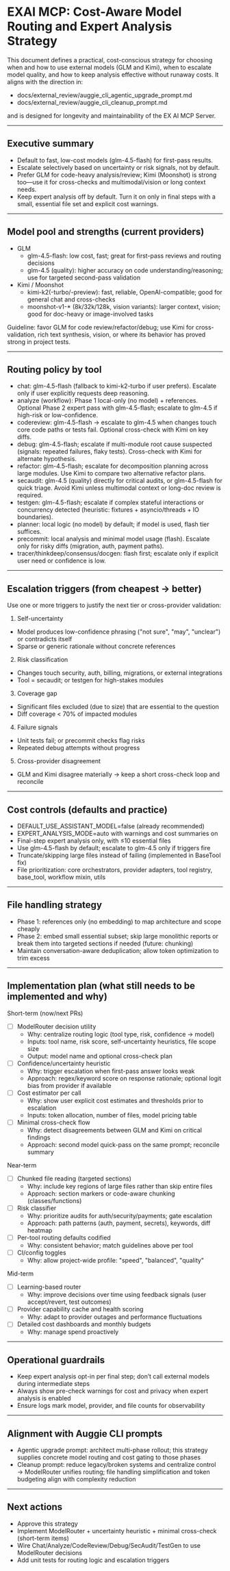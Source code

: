 # EXAI MCP: Cost-Aware Model Routing and Expert Analysis Strategy

This document defines a practical, cost-conscious strategy for choosing when and how to use external models (GLM and Kimi), when to escalate model quality, and how to keep analysis effective without runaway costs. It aligns with the direction in:

- docs/external_review/auggie_cli_agentic_upgrade_prompt.md
- docs/external_review/auggie_cli_cleanup_prompt.md

and is designed for longevity and maintainability of the EX AI MCP Server.

---

## Executive summary

- Default to fast, low-cost models (glm-4.5-flash) for first-pass results.
- Escalate selectively based on uncertainty or risk signals, not by default.
- Prefer GLM for code-heavy analysis/review; Kimi (Moonshot) is strong too—use it for cross-checks and multimodal/vision or long context needs.
- Keep expert analysis off by default. Turn it on only in final steps with a small, essential file set and explicit cost warnings.

---

## Model pool and strengths (current providers)

- GLM
  - glm-4.5-flash: low cost, fast; great for first-pass reviews and routing decisions
  - glm-4.5 (quality): higher accuracy on code understanding/reasoning; use for targeted second-pass validation
- Kimi / Moonshot
  - kimi-k2(-turbo/-preview): fast, reliable, OpenAI-compatible; good for general chat and cross-checks
  - moonshot-v1-* (8k/32k/128k, vision variants): larger context, vision; good for doc-heavy or image-involved tasks

Guideline: favor GLM for code review/refactor/debug; use Kimi for cross-validation, rich text synthesis, vision, or where its behavior has proved strong in project tests.

---

## Routing policy by tool

- chat: glm-4.5-flash (fallback to kimi-k2-turbo if user prefers). Escalate only if user explicitly requests deep reasoning.
- analyze (workflow): Phase 1 local-only (no model) + references. Optional Phase 2 expert pass with glm-4.5-flash; escalate to glm-4.5 if high-risk or low-confidence.
- codereview: glm-4.5-flash → escalate to glm-4.5 when changes touch core code paths or tests fail. Optional cross-check with Kimi on key diffs.
- debug: glm-4.5-flash; escalate if multi-module root cause suspected (signals: repeated failures, flaky tests). Cross-check with Kimi for alternate hypothesis.
- refactor: glm-4.5-flash; escalate for decomposition planning across large modules. Use Kimi to compare two alternative refactor plans.
- secaudit: glm-4.5 (quality) directly for critical audits, or glm-4.5-flash for quick triage. Avoid Kimi unless multimodal context or long-doc review is required.
- testgen: glm-4.5-flash; escalate if complex stateful interactions or concurrency detected (heuristic: fixtures + asyncio/threads + IO boundaries).
- planner: local logic (no model) by default; if model is used, flash tier suffices.
- precommit: local analysis and minimal model usage (flash). Escalate only for risky diffs (migration, auth, payment paths).
- tracer/thinkdeep/consensus/docgen: flash first; escalate only if explicit user need or confidence is low.

---

## Escalation triggers (from cheapest → better)

Use one or more triggers to justify the next tier or cross-provider validation:

1) Self-uncertainty
- Model produces low-confidence phrasing ("not sure", "may", "unclear") or contradicts itself
- Sparse or generic rationale without concrete references

2) Risk classification
- Changes touch security, auth, billing, migrations, or external integrations
- Tool = secaudit; or testgen for high-stakes modules

3) Coverage gap
- Significant files excluded (due to size) that are essential to the question
- Diff coverage < 70% of impacted modules

4) Failure signals
- Unit tests fail; or precommit checks flag risks
- Repeated debug attempts without progress

5) Cross-provider disagreement
- GLM and Kimi disagree materially → keep a short cross-check loop and reconcile

---

## Cost controls (defaults and practice)

- DEFAULT_USE_ASSISTANT_MODEL=false (already recommended)
- EXPERT_ANALYSIS_MODE=auto with warnings and cost summaries on
- Final-step expert analysis only, with ≤10 essential files
- Use glm-4.5-flash by default; escalate to glm-4.5 only if triggers fire
- Truncate/skipping large files instead of failing (implemented in BaseTool fix)
- File prioritization: core orchestrators, provider adapters, tool registry, base_tool, workflow mixin, utils

---

## File handling strategy

- Phase 1: references only (no embedding) to map architecture and scope cheaply
- Phase 2: embed small essential subset; skip large monolithic reports or break them into targeted sections if needed (future: chunking)
- Maintain conversation-aware deduplication; allow token optimization to trim excess

---

## Implementation plan (what still needs to be implemented and why)

Short-term (now/next PRs)
- [ ] ModelRouter decision utility
  - Why: centralize routing logic (tool type, risk, confidence → model)
  - Inputs: tool name, risk score, self-uncertainty heuristics, file scope size
  - Output: model name and optional cross-check plan
- [ ] Confidence/uncertainty heuristic
  - Why: trigger escalation when first-pass answer looks weak
  - Approach: regex/keyword score on response rationale; optional logit bias from provider if available
- [ ] Cost estimator per call
  - Why: show user explicit cost estimates and thresholds prior to escalation
  - Inputs: token allocation, number of files, model pricing table
- [ ] Minimal cross-check flow
  - Why: detect disagreements between GLM and Kimi on critical findings
  - Approach: second model quick-pass on the same prompt; reconcile summary

Near-term
- [ ] Chunked file reading (targeted sections)
  - Why: include key regions of large files rather than skip entire files
  - Approach: section markers or code-aware chunking (classes/functions)
- [ ] Risk classifier
  - Why: prioritize audits for auth/security/payments; gate escalation
  - Approach: path patterns (auth, payment, secrets), keywords, diff heatmap
- [ ] Per-tool routing defaults codified
  - Why: consistent behavior; match guidelines above per tool
- [ ] CI/config toggles
  - Why: allow project-wide profile: "speed", "balanced", "quality"

Mid-term
- [ ] Learning-based router
  - Why: improve decisions over time using feedback signals (user accept/revert, test outcomes)
- [ ] Provider capability cache and health scoring
  - Why: adapt to provider outages and performance fluctuations
- [ ] Detailed cost dashboards and monthly budgets
  - Why: manage spend proactively

---

## Operational guardrails

- Keep expert analysis opt-in per final step; don’t call external models during intermediate steps
- Always show pre-check warnings for cost and privacy when expert analysis is enabled
- Ensure logs mark model, provider, and file counts for observability

---

## Alignment with Auggie CLI prompts

- Agentic upgrade prompt: architect multi-phase rollout; this strategy supplies concrete model routing and cost gating to those phases
- Cleanup prompt: reduce legacy/broken systems and centralize control → ModelRouter unifies routing; file handling simplification and token budgeting align with complexity reduction

---

## Next actions

- Approve this strategy
- Implement ModelRouter + uncertainty heuristic + minimal cross-check (short-term items)
- Wire Chat/Analyze/CodeReview/Debug/SecAudit/TestGen to use ModelRouter decisions
- Add unit tests for routing logic and escalation triggers

